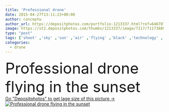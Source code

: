 ```yaml
---
title: 'Professional drone'
date: 2015-04-27T13:11:23+00:00
author: conceptw
author_url: https://depositphotos.com/portfolio-1213337.html?ref=64678756
image: https://st2.depositphotos.com/thumbs/1213337/image/7117/71173889/api_thumb_450.jpg?forcejpeg=true
type: "post"
tags: ['shoot' ,'sky' ,'sun' ,'air' ,'flying' ,'black' ,'technology' ,'dark' ,'sunset' ,'night' ,'professional' ,'photographing' ,'clouds' ,'propeller' ,'helicopter' ,'spy' ,'fear' ,'strange' ,'aerial' ,'drone' ,'Dark clouds' ,'hexacopter' ,'multicopter' ,'multirotor' ,'alien spaceship' ,'ddrone' ]
categories: 
  - drone
---
```

<div aling="center">
            <font size="60"> Professional drone flying in the sunset</font>   
</div>
<div>
    <a href='https://depositphotos.com/71173889/stock-photo-professional-drone.html?ref=64678756' target=_blank > Go "Depositphotos" to get lage size of this picture ->
        <img href='https://depositphotos.com/71173889/stock-photo-professional-drone.html?ref=64678756' src='https://st2.depositphotos.com/1213337/7117/i/950/depositphotos_71173889-stock-photo-professional-drone.jpg?forcejpeg=true' alt='Professional drone flying in the sunset' >
    </a>
</div>
